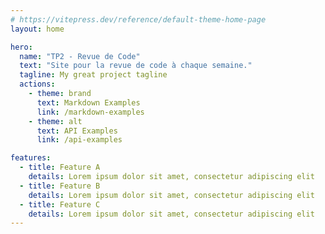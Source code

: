 ```yaml
---
# https://vitepress.dev/reference/default-theme-home-page
layout: home

hero:
  name: "TP2 - Revue de Code"
  text: "Site pour la revue de code à chaque semaine."
  tagline: My great project tagline
  actions:
    - theme: brand
      text: Markdown Examples
      link: /markdown-examples
    - theme: alt
      text: API Examples
      link: /api-examples

features:
  - title: Feature A
    details: Lorem ipsum dolor sit amet, consectetur adipiscing elit
  - title: Feature B
    details: Lorem ipsum dolor sit amet, consectetur adipiscing elit
  - title: Feature C
    details: Lorem ipsum dolor sit amet, consectetur adipiscing elit
---
```



